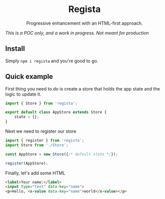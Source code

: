 <h1 align="center">Regista</h1>
<p align="center">Progressive enhancement with an HTML-first approach.</p>

_This is a POC only, and a work in progress. Not meant for production_

## Install
Simply `npm i regista` and you're good to go.

## Quick example

First thing you need to do is create a store that holds the app state and the logic to update it.

```js
import { Store } from 'regista';

export default class AppStore extends Store {
    state = {};
}
```
Next we need to register our store
```js
import { register } from 'regista';
import Store from './Store';

const AppStore = new Store({/* default state */});

register(AppStore);
```

Finally, let's add some HTML

```html
<label>Your name:</label>
<input type="text" data-key="name">
<p>Hello, <x-value data-key="name">world</x-value></p>
```
